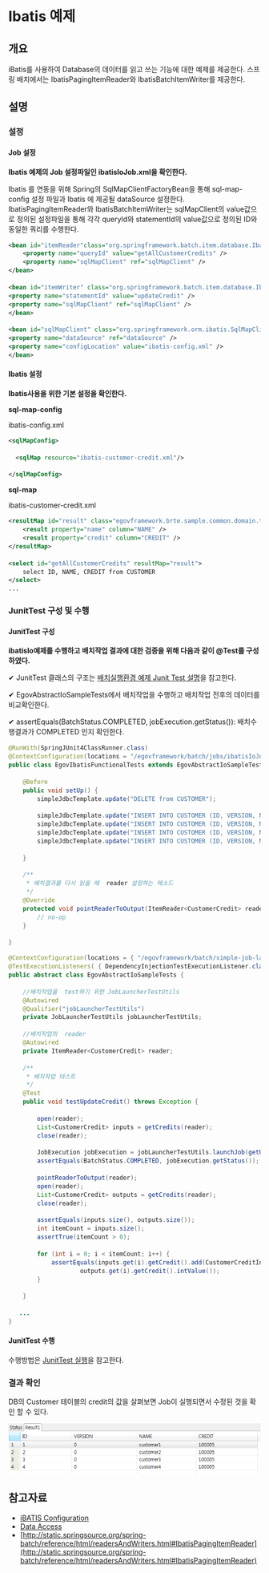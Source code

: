 # Ibatis 예제

## 개요
iBatis를 사용하여 Database의 데이터를 읽고 쓰는 기능에 대한 예제를 제공한다. 스프링 배치에서는 IbatisPagingItemReader와 IbatisBatchItemWriter를 제공한다.

## 설명
### 설정
#### Job 설정
**Ibatis 예제의 Job 설정파일인 ibatisIoJob.xml을 확인한다.**

Ibatis 를 연동을 위해 Spring의 SqlMapClientFactoryBean을 통해 sql-map-config 설정 파일과 Ibatis 에 제공될 dataSource 설정한다.  IbatisPagingItemReader와 IbatisBatchItemWriter는 sqlMapClient의 value값으로 정의된 설정파일을 통해 각각 queryId와 statementId의 value값으로 정의된 ID와 동일한 쿼리를 수행한다.

```xml
<bean id="itemReader"class="org.springframework.batch.item.database.IbatisPagingItemReader">
    <property name="queryId" value="getAllCustomerCredits" />
    <property name="sqlMapClient" ref="sqlMapClient" />
</bean>

<bean id="itemWriter" class="org.springframework.batch.item.database.IbatisBatchItemWriter">
<property name="statementId" value="updateCredit" />
<property name="sqlMapClient" ref="sqlMapClient" />
</bean>

<bean id="sqlMapClient" class="org.springframework.orm.ibatis.SqlMapClientFactoryBean">
<property name="dataSource" ref="dataSource" />
<property name="configLocation" value="ibatis-config.xml" />
</bean>
```

#### Ibatis 설정
**Ibatis사용을 위한 기본 설정을 확인한다.**

**sql-map-config**

ibatis-config.xml

```xml
<sqlMapConfig>
 
  <sqlMap resource="ibatis-customer-credit.xml"/>
 
</sqlMapConfig>
```

**sql-map**

ibatis-customer-credit.xml

```xml
<resultMap id="result" class="egovframework.brte.sample.common.domain.trade.CustomerCredit">
    <result property="name" column="NAME" />
    <result property="credit" column="CREDIT" />
</resultMap>

<select id="getAllCustomerCredits" resultMap="result">
    select ID, NAME, CREDIT from CUSTOMER
</select>
...
```

### JunitTest 구성 및 수행
#### JunitTest 구성
**ibatisIo예제를 수행하고 배치작업 결과에 대한 검증을 위해 다음과 같이 @Test를 구성하였다.**

✔ JunitTest 클래스의 구조는 [배치실행환경 예제 Junit Test 설명](./batch-example-run-junit-test.md)을 참고한다.

✔ EgovAbstractIoSampleTests에서 배치작업을 수행하고 배치작업 전후의 데이터를 비교확인한다.

✔ assertEquals(BatchStatus.COMPLETED, jobExecution.getStatus()): 배치수행결과가 COMPLETED 인지 확인한다.

```java
@RunWith(SpringJUnit4ClassRunner.class)
@ContextConfiguration(locations = "/egovframework/batch/jobs/ibatisIoJob.xml")
public class EgovIbatisFunctionalTests extends EgovAbstractIoSampleTests {

    @Before
    public void setUp() {
        simpleJdbcTemplate.update("DELETE from CUSTOMER");

        simpleJdbcTemplate.update("INSERT INTO CUSTOMER (ID, VERSION, NAME, CREDIT) VALUES  (1, 0, 'customer1', 100000)");
        simpleJdbcTemplate.update("INSERT INTO CUSTOMER (ID, VERSION, NAME, CREDIT) VALUES  (2, 0, 'customer2', 100000)");
        simpleJdbcTemplate.update("INSERT INTO CUSTOMER (ID, VERSION, NAME, CREDIT) VALUES  (3, 0, 'customer3', 100000)");
        simpleJdbcTemplate.update("INSERT INTO CUSTOMER (ID, VERSION, NAME, CREDIT) VALUES  (4, 0, 'customer4', 100000)");

    }

    /**
     * 배치결과를 다시 읽을 때  reader 설정하는 메소드
     */
    @Override
    protected void pointReaderToOutput(ItemReader<CustomerCredit> reader) {
        // no-op
    }

}
```

```java
@ContextConfiguration(locations = { "/egovframework/batch/simple-job-launcher-context.xml", "/egovframework/batch/job-runner-context.xml"})
@TestExecutionListeners( { DependencyInjectionTestExecutionListener.class, StepScopeTestExecutionListener.class })
public abstract class EgovAbstractIoSampleTests {

    //배치작업을  test하기 위한 JobLauncherTestUtils
    @Autowired
    @Qualifier("jobLauncherTestUtils")
    private JobLauncherTestUtils jobLauncherTestUtils;

    //배치작업의  reader
    @Autowired
    private ItemReader<CustomerCredit> reader;

    /**
     * 배치작업 테스트
     */
    @Test
    public void testUpdateCredit() throws Exception {

        open(reader);
        List<CustomerCredit> inputs = getCredits(reader);
        close(reader);

        JobExecution jobExecution = jobLauncherTestUtils.launchJob(getUniqueJobParameters());
        assertEquals(BatchStatus.COMPLETED, jobExecution.getStatus());

        pointReaderToOutput(reader);
        open(reader);
        List<CustomerCredit> outputs = getCredits(reader);
        close(reader);

        assertEquals(inputs.size(), outputs.size());
        int itemCount = inputs.size();
        assertTrue(itemCount > 0);

        for (int i = 0; i < itemCount; i++) {
            assertEquals(inputs.get(i).getCredit().add(CustomerCreditIncreaseProcessor.FIXED_AMOUNT).intValue(),
                    outputs.get(i).getCredit().intValue());
        }

    }
 
   ...
}
```

#### JunitTest 수행
수행방법은 [JunitTest 실행](https://www.egovframe.go.kr/wiki/doku.php?id=egovframework:dev2:tst:test_case#test_case_%EC%8B%A4%ED%96%89)을 참고한다.

### 결과 확인
DB의 Customer 테이블의 credit의 값을 살펴보면 Job이 실행되면서 수정된 것을 확인 할 수 있다.

![jdbccursor_data](./images/jdbccursor_data.png)

## 참고자료
- [iBATIS Configuration](../persistence-layer/dataaccess-ibatis_configuration.md)
- [Data Access](../persistence-layer/data-access.md)
- [http://static.springsource.org/spring-batch/reference/html/readersAndWriters.html#IbatisPagingItemReader](http://static.springsource.org/spring-batch/reference/html/readersAndWriters.html#IbatisPagingItemReader)